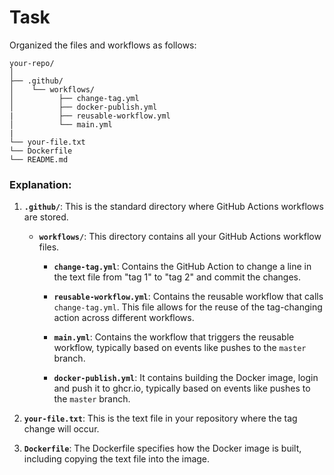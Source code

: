 # Task

Organized the files and workflows as follows:

```
your-repo/
│
├── .github/
│    └── workflows/
│          ├── change-tag.yml
│          ├── docker-publish.yml
|          ├── reusable-workflow.yml
│          └── main.yml
| 
└── your-file.txt
└── Dockerfile
└── README.md
```

### Explanation:

1. **`.github/`**: This is the standard directory where GitHub Actions workflows are stored.

   - **`workflows/`**: This directory contains all your GitHub Actions workflow files.

     - **`change-tag.yml`**: Contains the GitHub Action to change a line in the text file from "tag 1" to "tag 2" and commit the changes. 

     - **`reusable-workflow.yml`**: Contains the reusable workflow that calls `change-tag.yml`. This file allows for the reuse of the tag-changing action across different workflows.

     - **`main.yml`**: Contains the workflow that triggers the reusable workflow, typically based on events like pushes to the `master` branch.

     - **`docker-publish.yml`**: It contains building the Docker image, login and push it to ghcr.io, typically based on events like pushes to the `master` branch.

2. **`your-file.txt`**: This is the text file in your repository where the tag change will occur.

3. **`Dockerfile`**: The Dockerfile specifies how the Docker image is built, including copying the text file into the image.
